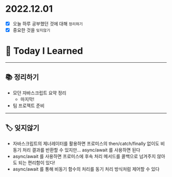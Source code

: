 # 2022.12.01

- [x]  오늘 하루 공부했던 것에 대해 `정리하기`
- [x]  중요한 것을 `잊지않기`

# 🚩 Today I Learned

---

## 📚 정리하기

- 모던 자바스크립트 요약 정리
    - 마지막!
- 팀 프로젝트 준비

---

## 🏷 잊지않기

- 자바스크립트의 제너레이터를 활용하면 프로미스의 then/catch/finally 없이도 비동기 처리 결과를 반환할 수 있지만… async/await 를 사용하면 된다
- async/await 를 사용하면 프로미스에 후속 처리 메서드를 콜백으로 넘겨주지 않아도 되는 편리함이 있다!
- async/await 를 통해 비동기 함수의 처리를 동기 처리 방식처럼 제어할 수 있다